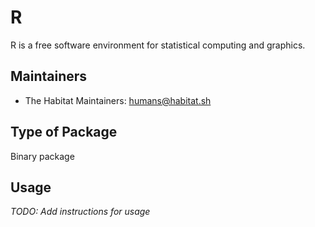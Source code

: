 # R

R is a free software environment for statistical computing and graphics.

## Maintainers

* The Habitat Maintainers: <humans@habitat.sh>

## Type of Package

Binary package

## Usage

*TODO: Add instructions for usage*

